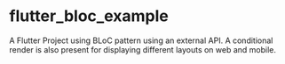 # flutter_bloc_example

A Flutter Project using BLoC pattern using an external API.
A conditional render is also present for displaying different layouts on web and mobile.

